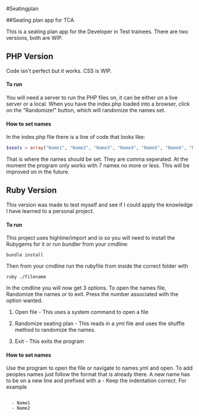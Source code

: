 #Seatingplan

##Seating plan app for TCA

This is a seating plan app for the Developer in Test trainees.
There are two versions, both are WIP.

## PHP Version

Code isn't perfect but it works. CSS is WIP.

#### To run

You will need a server to run the PHP files on, it can be either on a live server or a local. 
When you have the index.php loaded into a browser, click on the "Randomize!" button, which will randomize the names set.

#### How to set names

In the index.php file there is a line of code that looks like:
```php
$seats = array("Name1", "Name2", "Name3", "Name4", "Name5", "Name6", "Name7");
```
That is where the names should be set. They are comma seperated. At the moment the program only works with 7 names no more or less. This will be improved on in the future.

## Ruby Version

This version was made to test myself and see if I could apply the knowledge I have learned to a personal project.

#### To run

This project uses highline/import and io so you will need to install the Rubygems for it or run bundler from your cmdline:
```
bundle install
``` 

Then from your cmdline run the rubyfile from inside the correct folder with
```
ruby ./filename
```

In the cmdline you will now get 3 options. To open the names file, Randomize the names or to exit. Press the number associated with the option wanted.

1. Open file - This uses a system command to open a file

2. Randomize seating plan - This reads in a yml file and uses the shuffle method to randomize the names.

3. Exit - This exits the program

#### How to set names

Use the program to open the file or navigate to names.yml and open. To add peoples names just follow the format that is already there. A new name has to be on a new line and prefixed with a - Keep the indentation correct.
For example
```

  - Name1
  - Name2
```